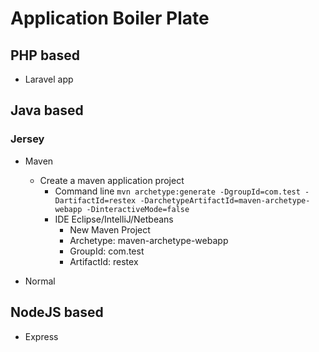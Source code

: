 # Application Boiler Plate

## PHP based

* Laravel app

## Java based

### Jersey
* Maven
  * Create a maven application project
    * Command line 
    ```mvn archetype:generate -DgroupId=com.test -DartifactId=restex -DarchetypeArtifactId=maven-archetype-webapp -DinteractiveMode=false```
    * IDE Eclipse/IntelliJ/Netbeans
      * New Maven Project
      * Archetype: maven-archetype-webapp
      * GroupId: com.test
      * ArtifactId: restex
    
* Normal

## NodeJS based

* Express
